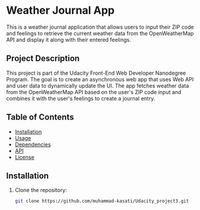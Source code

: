 # Weather Journal App

This is a weather journal application that allows users to input their ZIP code and feelings to retrieve the current weather data from the OpenWeatherMap API and display it along with their entered feelings.

## Project Description

This project is part of the Udacity Front-End Web Developer Nanodegree Program. The goal is to create an asynchronous web app that uses Web API and user data to dynamically update the UI. The app fetches weather data from the OpenWeatherMap API based on the user's ZIP code input and combines it with the user's feelings to create a journal entry.

## Table of Contents

- [Installation](#installation)
- [Usage](#usage)
- [Dependencies](#dependencies)
- [API](#api)
- [License](#license)

## Installation

1. Clone the repository:

   ```bash
   git clone https://github.com/muhammad-kasati/Udacity_project3.git

